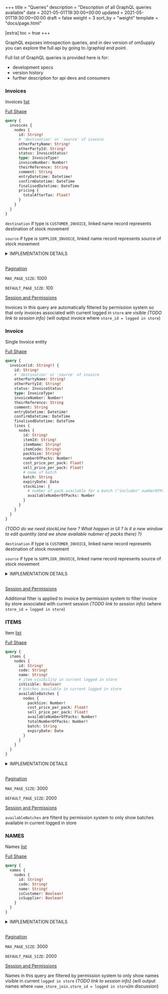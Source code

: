 +++
title = "Queries"
description = "Description of all GraphQL queries available"
date = 2021-05-01T19:30:00+00:00
updated = 2021-05-01T19:30:00+00:00
draft = false
weight = 3
sort_by = "weight"
template = "docs/page.html"

[extra]
toc = true
+++


GraphQL exposes introspection queries, and in dev version of omSupply you can explore the full api by going to /graphiql end point.

Full list of GraphQL queries is provided here is for:

- development specs
- version history
- further description for api devs and consumers

### Invoices

Invoices [list](/docs/api/patterns/#lists)

<ins>Full Shape</ins>

```graphql
query {
  invoices {
    nodes {
      id: String!
      # 'destination' or 'source' of invoice
      otherPartyName: String!
      otherPartyId: String!
      status: InvoiceStatus!
      type: InvoiceType!
      invoiceNumber: Number!
      theirReference: String
      comment: String
      entryDatetime: Datetime!
      confirmDatetime: DateTime
      finalisedDatetime: DateTime
      pricing {
        totalAfterTax: Float!
      }
    }
  }
}
```
`destination` if type is `CUSTOMER_INVOICE`, linked name record represents destination of stock movement

`source` if type is `SUPPLIER_INVOICE`, linked name record represents source of stock movement

<details>
<summary>IMPLEMENTATION DETAILS</summary>

Base Table: `invoice`

Field mapping is 1 to 1 converted to snake case, apart from:

**otherPartyId** -> name(`invoice`.`name_id` -> name.id).`id`

**otherPartyName** -> name(`invoice`.`name_id` -> name.id).`name`

`pricing`.`totalAfterTax` -> this is an aggregate of invoice_lines (sum of `total_after_tax`), linked by `invoice`.`id` -> `invoice_line`.`invoice_id`

_{TODO: do we need totalBeforeTax and serviceFee ? }_
</details>
&nbsp;

<ins> [Pagination](/docs/api/patterns/#pagination) </ins>

`MAX_PAGE_SIZE`: 1000

`DEFAULT_PAGE_SIZE`: 100

<ins>Session and Permissions</ins>

Invoices in this query are automatically filtered by permission system so that only invoices associated with current logged in `store` are visible _{TODO link to session info}_ (will output invoice where `store_id = logged in store`)



### Invoice

Single Invoice entity

<ins>Full Shape</ins>

```graphql
query {
  invoice(id: String!) {
    id: String!
    # 'destination' or 'source' of invoice
    otherPartyName: String!
    otherPartyId: String!
    status: InvoiceStatus!
    type: InvoiceType!
    invoiceNumber: Number!
    theirReference: String
    comment: String
    entryDatetime: Datetime!
    confirmDatetime: DateTime
    finalisedDatetime: DateTime
    lines {
      nodes {
        id: String!
        itemId: String!
        itemName: String!
        itemCode: String!
        packSize: String!
        numberOfPacks: Number!
        cost_price_per_pack: Float!
        sell_price_per_pack: Float!
        # name of batch
        batch: String
        expiryDate: Date
        stockLine: {
          # number of pack available for a batch ("includes" numberOfPacks in this line)
          availableNumberOfPacks: Number
        }
      }
    }
  }
}
```

_{TODO do we need stockLine here ? What happen in UI ? Is it a new window to edit quantity (and we show available nubmer of packs there) ?}_

`destination` if type is `CUSTOMER_INVOICE`, linked name record represents destination of stock movement

`source` if type is `SUPPLIER_INVOICE`, linked name record represents source of stock movement

<details>
<summary>IMPLEMENTATION DETAILS</summary>

Base Table: `invoice`

Field mapping is 1 to 1 converted to snake case, apart from:

**otherPartyId** -> name(`invoice`.`name_id` -> name.id).`id`: *destination** or *source*** of invoice

**otherPartyName** -> name(`invoice`.`name_id` -> name.id).`name`: *destination** or *source*** of invoice

#### lines

Base Table: `invoice_lines`

Linked by `invoice`.`id` -> `invoice_line`.`invoice_id`

Field mapping is 1 to 1 converted to snake case, apart from:

`stockLine` -> `invoice_line`.`invoice_line`.`id`

Field mapping is 1 to 1 converted to snake case

</details>
&nbsp;

<ins>Session and Permissions</ins>

Additional filter is applied to invoice by permission system to filter invoice by store associated with current session _{TODO link to session info}_ (where `store_id = logged in store`)

### ITEMS

Item [list](/docs/api/patterns/#lists)

<ins>Full Shape</ins>

```graphql
query {
  items {
    nodes {
      id: String!
      code: String!
      name: String!
      # item visibility in current logged in store
      isVisible: Boolean!
      # batches available in current logged in store
      availableBatches {
        nodes {
          packSize: Number!
          cost_price_per_pack: Float!
          sell_price_per_pack: Float!
          availableNumberOfPacks: Number!
          totalNumberOfPacks: Number!
          batch: String
          expiryDate: Date
        }
      }
    }
  }
}
```

<details>
<summary>IMPLEMENTATION DETAILS</summary>

Base Table: `item`

Field mapping is 1 to 1 converted to snake case, apart from:

`isVisible` -> this is deduce by current logged in store (in session) link to the item via master lists, `item`.`id` -> `master_list_line`.`item_id` -> `master_list_line`.`master_list_id` -> `master_list_name_join`.`master_list_id` -> `master_list_name_join`.`name_id` -> (session logged in store name_id)

#### availableBatches

Base Table: `stock_line`

Linked by `item`.`id` -> `stock_line`.`item_id` 

Stock lines are further filtered by `store_id` of currently logged in store. And where available quantity > 0

Field mapping is 1 to 1 converted to snake case

</details>
&nbsp;

<ins> [Pagination](/docs/api/patterns/#pagination) </ins>

`MAX_PAGE_SIZE`: 3000

`DEFAULT_PAGE_SIZE`: 2000

<ins>Session and Permissions</ins>

`availableBatches` are filterd by permission system to only show batches available in current logged in store

### NAMES

Names [list](/docs/api/patterns/#lists)

<ins>Full Shape</ins>

```graphql
query {
  names {
    nodes {
      id: String!
      code: String!
      name: String!
      isCustomer: Boolean!
      isSupplier: Boolean!
    }
  }
}
```

<details>
<summary>IMPLEMENTATION DETAILS</summary>

Base Table: `name`

Field mapping is 1 to 1 converted to snake case, apart from:

`isCustomer` and `isSupplier`, both come from `name_store_join`, linked by `name`.`id` -> `name_store_join`.`name_id` and `name_store_join`.`store_id` is current logged in store

</details>
&nbsp;

<ins> [Pagination](/docs/api/patterns/#pagination) </ins>

`MAX_PAGE_SIZE`: 3000

`DEFAULT_PAGE_SIZE`: 2000

<ins>Session and Permissions</ins>

Names in this query are filtered by permission system to only show names visible in current `logged in store` _{TODO link to session info}_ (will output names where `name_store_join.store_id = logged in store`)in discussion}
